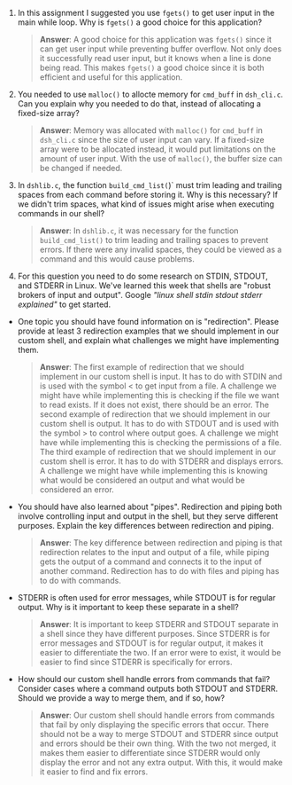 1. In this assignment I suggested you use `fgets()` to get user input in the main while loop. Why is `fgets()` a good choice for this application?

    > **Answer**:  A good choice for this application was `fgets()` since it can get user input while preventing buffer overflow. Not only does it successfully read user input, but it knows when a line is done being read. This makes `fgets()` a good choice since it is both efficient and useful for this application.

2. You needed to use `malloc()` to allocte memory for `cmd_buff` in `dsh_cli.c`. Can you explain why you needed to do that, instead of allocating a fixed-size array?

    > **Answer**:  Memory was allocated with `malloc()` for `cmd_buff` in `dsh_cli.c` since the size of user input can vary. If a fixed-size array were to be allocated instead, it would put limitations on the amount of user input. With the use of `malloc()`, the buffer size can be changed if needed.


3. In `dshlib.c`, the function `build_cmd_list(`)` must trim leading and trailing spaces from each command before storing it. Why is this necessary? If we didn't trim spaces, what kind of issues might arise when executing commands in our shell?

    > **Answer**:  In `dshlib.c`, it was necessary for the function `build_cmd_list()` to trim leading and trailing spaces to prevent errors. If there were any invalid spaces, they could be viewed as a command and this would cause problems.

4. For this question you need to do some research on STDIN, STDOUT, and STDERR in Linux. We've learned this week that shells are "robust brokers of input and output". Google _"linux shell stdin stdout stderr explained"_ to get started.

- One topic you should have found information on is "redirection". Please provide at least 3 redirection examples that we should implement in our custom shell, and explain what challenges we might have implementing them.

    > **Answer**:  The first example of redirection that we should implement in our custom shell is input. It has to do with STDIN and is used with the symbol < to get input from a file. A challenge we might have while implementing this is checking if the file we want to read exists. If it does not exist, there should be an error. The second example of redirection that we should implement in our custom shell is output. It has to do with STDOUT and is used with the symbol > to control where output goes. A challenge we might have while implementing this is checking the permissions of a file. The third example of redirection that we should implement in our custom shell is error. It has to do with STDERR and displays errors. A challenge we might have while implementing this is knowing what would be considered an output and what would be considered an error.

- You should have also learned about "pipes". Redirection and piping both involve controlling input and output in the shell, but they serve different purposes. Explain the key differences between redirection and piping.

    > **Answer**:  The key difference between redirection and piping is that redirection relates to the input and output of a file, while piping gets the output of a command and connects it to the input of another command. Redirection has to do with files and piping has to do with commands.

- STDERR is often used for error messages, while STDOUT is for regular output. Why is it important to keep these separate in a shell?

    > **Answer**:  It is important to keep STDERR and STDOUT separate in a shell since they have different purposes. Since STDERR is for error messages and STDOUT is for regular output, it makes it easier to differentiate the two. If an error were to exist, it would be easier to find since STDERR is specifically for errors.

- How should our custom shell handle errors from commands that fail? Consider cases where a command outputs both STDOUT and STDERR. Should we provide a way to merge them, and if so, how?

    > **Answer**:  Our custom shell should handle errors from commands that fail by only displaying the specific errors that occur. There should not be a way to merge STDOUT and STDERR since output and errors should be their own thing. With the two not merged, it makes them easier to differentiate since STDERR would only display the error and not any extra output. With this, it would make it easier to find and fix errors.

